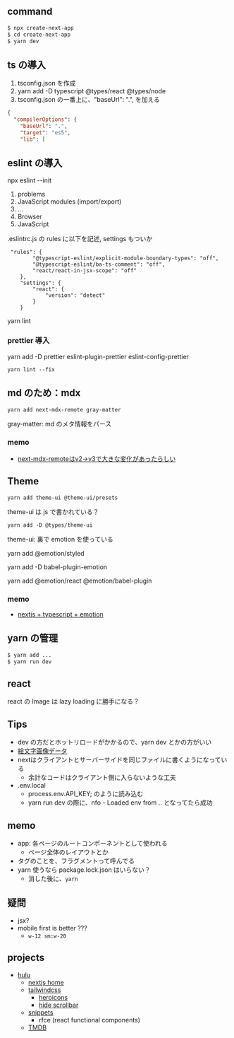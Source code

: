 ## command
``` sh
$ npx create-next-app
$ cd create-next-app
$ yarn dev
```

## ts の導入
1. tsconfig.json を作成
2. yarn add -D typescript @types/react @types/node
3. tsconfig.json の一番上に、"baseUrl": ".", を加える

``` json
{
  "compilerOptions": {
    "baseUrl": ".",
    "target": "es5",
    "lib": [
```

## eslint の導入
npx eslint --init

1. problems
1. JavaScript modules (import/export)
1. ...
1. Browser
1. JavaScript

.eslintrc.js の rules に以下を記述, settings もついか

```
 "rules": {
        "@typescript-eslint/explicit-module-boundary-types": "off",
        "@typescript-eslint/ba-ts-comment": "off",
        "react/react-in-jsx-scope": "off"
    },
    "settings": {
        "react": {
            "version": "detect"
        }
    }
```

yarn lint

### prettier 導入
yarn add -D prettier eslint-plugin-prettier eslint-config-prettier

```
yarn lint --fix
```

## md のため：mdx
```
yarn add next-mdx-remote gray-matter
```

gray-matter: md のメタ情報をパース

### memo
- [next-mdx-remoteはv2->v3で大きな変化があったらしい](https://github.com/hashicorp/next-mdx-remote/releases/tag/3.0.0)

## Theme
`yarn add theme-ui @theme-ui/presets`

theme-ui は js で書かれている？

`yarn add -D @types/theme-ui`

theme-ui: 裏で emotion を使っている

yarn add @emotion/styled

yarn add -D babel-plugin-emotion

yarn add @emotion/react @emotion/babel-plugin

### memo
- [nextjs + typescript + emotion](https://zenn.dev/iwakin999/articles/7a5e11e62ba668)


## yarn の管理
``` sh
$ yarn add ...
$ yarn run dev
```

## react
react の Image は lazy loading に勝手になる？


## Tips
- dev の方だとホットリロードがかかるので、yarn dev とかの方がいい
- [絵文字画像データ](https://emojipedia.org/)
- nextはクライアントとサーバーサイドを同じファイルに書くようになっている
  - 余計なコードはクライアント側に入らないような工夫
- .env.local
  - process.env.API_KEY; のように読み込む
  - yarn run dev の際に、nfo  - Loaded env from .. となってたら成功

## memo
- app: 各ページのルートコンポーネントとして使われる
  - ページ全体のレイアウトとか
- タグのことを、フラグメントって呼んでる
- yarn 使うなら package.lock.json はいらない？
  - 消した後に、`yarn`

## 疑問
- jsx?
- mobile first is better ???
  - `w-12 sm:w-20`

## projects
- [hulu](https://www.youtube.com/watch?v=MqDlsjc8GLo&ab_channel=SonnySangha)
  - [nextjs home](https://nextjs.org/learn/basics/create-nextjs-app/setup)
  - [tailwindcss](https://tailwindcss.com/)
    - [heroicons](https://heroicons.com/)
    - [hide scrollbar](https://www.npmjs.com/package/tailwind-scrollbar-hide)
  - [snippets](https://marketplace.visualstudio.com/items?itemName=rodrigovallades.es7-react-js-snippets)
    - rfce (react functional components)
  - [TMDB](https://www.themoviedb.org/)
